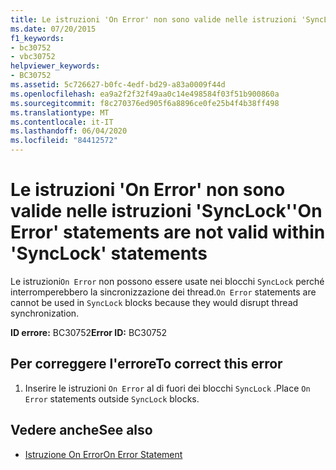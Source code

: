 ```yaml
---
title: Le istruzioni 'On Error' non sono valide nelle istruzioni 'SyncLock'
ms.date: 07/20/2015
f1_keywords:
- bc30752
- vbc30752
helpviewer_keywords:
- BC30752
ms.assetid: 5c726627-b0fc-4edf-bd29-a83a0009f44d
ms.openlocfilehash: ea9a2f2f32f49aa0c14e498584f03f51b900860a
ms.sourcegitcommit: f8c270376ed905f6a8896ce0fe25b4f4b38ff498
ms.translationtype: MT
ms.contentlocale: it-IT
ms.lasthandoff: 06/04/2020
ms.locfileid: "84412572"
---
```

# <a name="on-error-statements-are-not-valid-within-synclock-statements"></a><span data-ttu-id="3d2d2-102">Le istruzioni 'On Error' non sono valide nelle istruzioni 'SyncLock'</span><span class="sxs-lookup"><span data-stu-id="3d2d2-102">'On Error' statements are not valid within 'SyncLock' statements</span></span>
<span data-ttu-id="3d2d2-103">Le istruzioni`On Error` non possono essere usate nei blocchi `SyncLock` perché interromperebbero la sincronizzazione dei thread.</span><span class="sxs-lookup"><span data-stu-id="3d2d2-103">`On Error` statements are cannot be used in `SyncLock` blocks because they would disrupt thread synchronization.</span></span>  
  
 <span data-ttu-id="3d2d2-104">**ID errore:** BC30752</span><span class="sxs-lookup"><span data-stu-id="3d2d2-104">**Error ID:** BC30752</span></span>  
  
## <a name="to-correct-this-error"></a><span data-ttu-id="3d2d2-105">Per correggere l'errore</span><span class="sxs-lookup"><span data-stu-id="3d2d2-105">To correct this error</span></span>  
  
1. <span data-ttu-id="3d2d2-106">Inserire le istruzioni `On Error` al di fuori dei blocchi `SyncLock` .</span><span class="sxs-lookup"><span data-stu-id="3d2d2-106">Place `On Error` statements outside `SyncLock` blocks.</span></span>  
  
## <a name="see-also"></a><span data-ttu-id="3d2d2-107">Vedere anche</span><span class="sxs-lookup"><span data-stu-id="3d2d2-107">See also</span></span>

- [<span data-ttu-id="3d2d2-108">Istruzione On Error</span><span class="sxs-lookup"><span data-stu-id="3d2d2-108">On Error Statement</span></span>](../language-reference/statements/on-error-statement.md)
